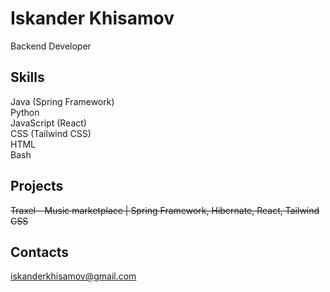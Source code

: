 # Iskander Khisamov
Backend Developer
## Skills
Java (Spring Framework)  
Python  
JavaScript (React)  
CSS (Tailwind CSS)  
HTML  
Bash  
## Projects
~~Traxel - Music marketplace | Spring Framework, Hibernate, React, Tailwind CSS~~
## Contacts  
iskanderkhisamov@gmail.com
